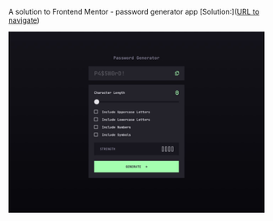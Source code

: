 A solution to Frontend Mentor - password generator app
[Solution:]([URL to navigate](https://oliwiakramm.github.io/password-generator-app/))


![password generator app](images/passwordGenerator.jpg)
